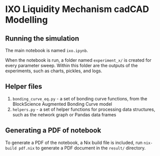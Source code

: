 # IXO Liquidity Mechanism cadCAD Modelling

## Running the simulation

The main notebook is named `ixo.ipynb`.

When the notebook is run, a folder named `experiment_x/` is created for every parameter sweep. Within this folder are the outputs of the experiments, such as charts, pickles, and logs.

## Helper files

1. `bonding_curve_eq.py` - a set of bonding curve functions, from the BlockScience Augmented Bonding Curve model
2. `helpers.py` - a set of helper functions for processing data structures, such as the network graph or Pandas data frames

## Generating a PDF of notebook

To generate a PDF of the notebook, a Nix build file is included, run `nix-build pdf.nix` to generate a PDF document in the `result/` directory.

